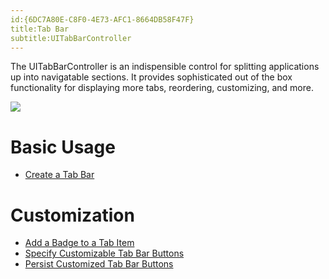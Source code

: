 ```yaml
---
id:{6DC7A80E-C8F0-4E73-AFC1-8664DB58F47F}  
title:Tab Bar  
subtitle:UITabBarController  
---
```


The UITabBarController is an indispensible control for splitting applications
up into navigatable sections. It provides sophisticated out of the box
functionality for displaying more tabs, reordering, customizing, and more.

 [ ![](Images/10.png)](Images/10.png)

 <a name="Basic_Usage" class="injected"></a>


# Basic Usage

-   [Create a Tab Bar](/recipes/ios/content_controls/tab_bar/create_a_tab_bar) 


 <a name="Customization" class="injected"></a>


# Customization

-   [Add a Badge to a Tab Item](/recipes/ios/content_controls/tab_bar/add_a_badge_to_a_tab_item) 
-   [Specify Customizable Tab Bar Buttons](/recipes/ios/content_controls/tab_bar/specify_customizable_tab_bar_buttons) 
-   [Persist Customized Tab Bar Buttons](/recipes/ios/content_controls/tab_bar/persist_customized_tab_bar_buttons)